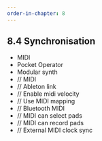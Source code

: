 ```yaml
---
order-in-chapter: 8
---
```


## 8.4 Synchronisation

- MIDI
- Pocket Operator
- Modular synth
- // MIDI
- // Ableton link
- // Enable midi velocity
- // Use MIDI mapping
- // Bluetooth MIDI
- // MIDI can select pads
- // MIDI can record pads
- // External MIDI clock sync
